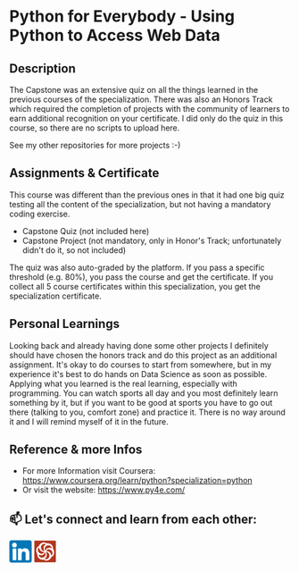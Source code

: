 # Python for Everybody - Using Python to Access Web Data

## Description
The Capstone was an extensive quiz on all the things learned in the previous courses of the specialization.
There was also an Honors Track which required the completion of projects with the community of learners to earn
additional recognition on your certificate. I did only do the quiz in this course, so there are no scripts to upload here.

See my other repositories for more projects :-)

## Assignments & Certificate
This course was different than the previous ones in that it had one big quiz testing all the content of the specialization, but not having a mandatory coding exercise.
- Capstone Quiz (not included here)
- Capstone Project (not mandatory, only in Honor's Track; unfortunately didn't do it, so not included)

The quiz was also auto-graded by the platform. If you pass a specific threshold (e.g. 80%), you pass the course and get the certificate. If you collect all 5 course certificates within this specialization, you get the specialization certificate.

## Personal Learnings
Looking back and already having done some other projects I definitely should have chosen the honors track and do this project as an additional assignment. It's okay to do courses to start from somewhere, but in my experience it's best to do hands on Data Science as soon as possible. Applying what you learned is the real learning, especially with programming. You can watch sports all day and you most definitely learn something by it, but if you want to be good at sports you have to go out there (talking to you, comfort zone) and practice it. There is no way around it and I will remind myself of it in the future.

## Reference & more Infos
- For more Information visit Coursera: https://www.coursera.org/learn/python?specialization=python
- Or visit the website: https://www.py4e.com/

## 📫 Let's connect and learn from each other:

[<img src="https://github.com/kevin-goetz/kevin-goetz/blob/main/LinkedIn Logo.png" height="40em" align="center" alt="Connect with Me on LinkedIn" title="Connect with Me on LinkedIn"/>](https://linkedin.com/in/kgötz) [<img src="https://github.com/kevin-goetz/kevin-goetz/blob/main/Codewars Logo.svg" height="40em" align="center" alt="Connect with Me on Codewars" title="Connect with Me on Codewars"/>](https://www.codewars.com/users/kevin-goetz)

